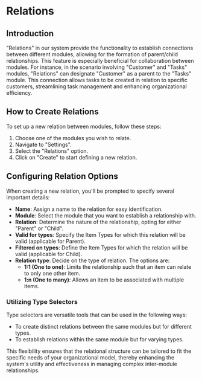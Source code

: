 # Relations

## Introduction

"Relations" in our system provide the functionality to establish connections between different modules, allowing for the formation of parent/child relationships. This feature is especially beneficial for collaboration between modules. For instance, in the scenario involving "Customer" and "Tasks" modules, "Relations" can designate "Customer" as a parent to the "Tasks" module. This connection allows tasks to be created in relation to specific customers, streamlining task management and enhancing organizational efficiency.

## How to Create Relations

To set up a new relation between modules, follow these steps:

1. Choose one of the modules you wish to relate.
2. Navigate to "Settings".
3. Select the "Relations" option.
4. Click on "Create" to start defining a new relation.

## Configuring Relation Options

When creating a new relation, you'll be prompted to specify several important details:

- **Name**: Assign a name to the relation for easy identification.
- **Module**: Select the module that you want to establish a relationship with.
- **Relation**: Determine the nature of the relationship, opting for either "Parent" or "Child".
- **Valid for types**: Specify the Item Types for which this relation will be valid (applicable for Parent).
- **Filtered on types**: Define the Item Types for which the relation will be valid (applicable for Child).
- **Relation type**: Decide on the type of relation. The options are:
  - **1:1 (One to one)**: Limits the relationship such that an item can relate to only one other item.
  - **1:n (One to many)**: Allows an item to be associated with multiple items.

### Utilizing Type Selectors

Type selectors are versatile tools that can be used in the following ways:

- To create distinct relations between the same modules but for different types.
- To establish relations within the same module but for varying types.

This flexibility ensures that the relational structure can be tailored to fit the specific needs of your organizational model, thereby enhancing the system's utility and effectiveness in managing complex inter-module relationships.